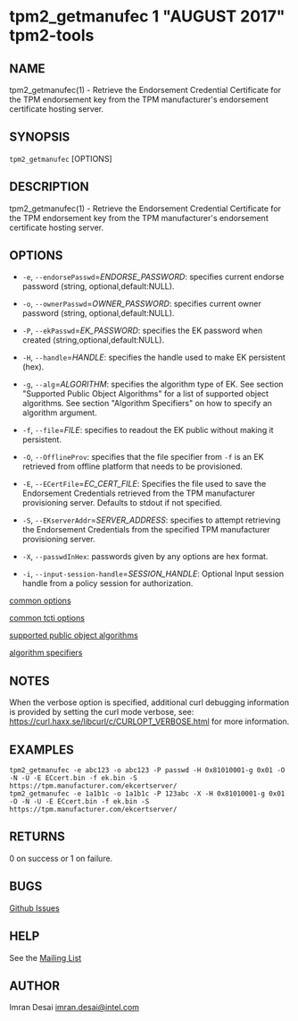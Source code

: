 tpm2_getmanufec 1 "AUGUST 2017" tpm2-tools
==================================================

NAME
----

tpm2_getmanufec(1) - Retrieve the Endorsement Credential Certificate for the TPM
endorsement key from the TPM manufacturer's endorsement certificate hosting
server.

SYNOPSIS
--------

`tpm2_getmanufec` [OPTIONS]

DESCRIPTION
-----------

tpm2_getmanufec(1) - Retrieve the Endorsement Credential Certificate for the TPM
endorsement key from the TPM manufacturer's endorsement certificate hosting
server.

OPTIONS
-------

  * `-e`, `--endorsePasswd`=_ENDORSE\_PASSWORD_:
    specifies current endorse password (string, optional,default:NULL).

  * `-o`, `--ownerPasswd`=_OWNER\_PASSWORD_:
    specifies current owner password (string, optional,default:NULL).

  * `-P`, `--ekPasswd`=_EK\_PASSWORD_:
    specifies the EK password when created (string,optional,default:NULL).

  * `-H`, `--handle`=_HANDLE_:
    specifies the handle used to make EK  persistent (hex).

  * `-g`, `--alg`=_ALGORITHM_:
    specifies the algorithm type of EK.
    See section "Supported Public Object Algorithms" for a list of supported
    object algorithms. See section "Algorithm Specifiers" on how to specify
    an algorithm argument.

  * `-f`, `--file`=_FILE_:
    specifies to readout the EK public without  making it persistent.

  * `-O`, `--OfflineProv`:
    specifies that the file specifier from `-f` is an EK retrieved from offline
    platform that needs to be provisioned.

  * `-E`, `--ECertFile`=_EC\_CERT\_FILE_:
    Specifies the file used to save the Endorsement Credentials retrieved from
    the TPM manufacturer provisioning server. Defaults to stdout if not
    specified.

  * `-S`, `--EKserverAddr`=_SERVER\_ADDRESS_:
    specifies to attempt retrieving the Endorsement Credentials from the
    specified   TPM manufacturer provisioning server.

  * `-X`, `--passwdInHex`:
    passwords given by any options are hex format.

  * `-i`, `--input-session-handle`=_SESSION\_HANDLE_:
    Optional Input session handle from a policy session for authorization.


[common options](common/options.md)

[common tcti options](common/tcti.md)

[supported public object algorithms](common/object-alg.md)

[algorithm specifiers](common/alg.md)

NOTES
-----

When the verbose option is specified, additional curl debugging information is
provided by setting the curl mode verbose, see:
<https://curl.haxx.se/libcurl/c/CURLOPT_VERBOSE.html> for more information.

EXAMPLES
--------
```
tpm2_getmanufec -e abc123 -o abc123 -P passwd -H 0x81010001-g 0x01 -O -N -U -E ECcert.bin -f ek.bin -S https://tpm.manufacturer.com/ekcertserver/ 
tpm2_getmanufec -e 1a1b1c -o 1a1b1c -P 123abc -X -H 0x81010001-g 0x01 -O -N -U -E ECcert.bin -f ek.bin -S https://tpm.manufacturer.com/ekcertserver/ 
```

RETURNS
-------
0 on success or 1 on failure.

BUGS
----
[Github Issues](https://github.com/01org/tpm2-tools/issues)

HELP
----
See the [Mailing List](https://lists.01.org/mailman/listinfo/tpm2)

AUTHOR
------
Imran Desai <imran.desai@intel.com>
